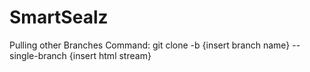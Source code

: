 # SmartSealz


Pulling other Branches Command: 
  git clone -b {insert branch name} --single-branch {insert html stream}
